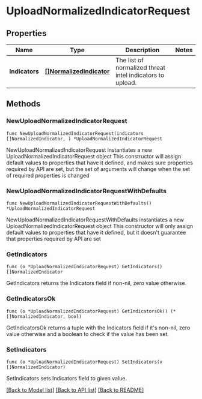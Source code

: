 # UploadNormalizedIndicatorRequest

## Properties

Name | Type | Description | Notes
------------ | ------------- | ------------- | -------------
**Indicators** | [**[]NormalizedIndicator**](NormalizedIndicator.md) | The list of normalized threat intel indicators to upload. | 

## Methods

### NewUploadNormalizedIndicatorRequest

`func NewUploadNormalizedIndicatorRequest(indicators []NormalizedIndicator, ) *UploadNormalizedIndicatorRequest`

NewUploadNormalizedIndicatorRequest instantiates a new UploadNormalizedIndicatorRequest object
This constructor will assign default values to properties that have it defined,
and makes sure properties required by API are set, but the set of arguments
will change when the set of required properties is changed

### NewUploadNormalizedIndicatorRequestWithDefaults

`func NewUploadNormalizedIndicatorRequestWithDefaults() *UploadNormalizedIndicatorRequest`

NewUploadNormalizedIndicatorRequestWithDefaults instantiates a new UploadNormalizedIndicatorRequest object
This constructor will only assign default values to properties that have it defined,
but it doesn't guarantee that properties required by API are set

### GetIndicators

`func (o *UploadNormalizedIndicatorRequest) GetIndicators() []NormalizedIndicator`

GetIndicators returns the Indicators field if non-nil, zero value otherwise.

### GetIndicatorsOk

`func (o *UploadNormalizedIndicatorRequest) GetIndicatorsOk() (*[]NormalizedIndicator, bool)`

GetIndicatorsOk returns a tuple with the Indicators field if it's non-nil, zero value otherwise
and a boolean to check if the value has been set.

### SetIndicators

`func (o *UploadNormalizedIndicatorRequest) SetIndicators(v []NormalizedIndicator)`

SetIndicators sets Indicators field to given value.



[[Back to Model list]](../README.md#documentation-for-models) [[Back to API list]](../README.md#documentation-for-api-endpoints) [[Back to README]](../README.md)


